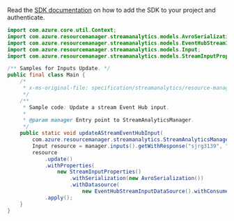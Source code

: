 Read the [SDK documentation](https://github.com/Azure/azure-sdk-for-java/blob/azure-resourcemanager-streamanalytics_1.0.0-beta.2/sdk/streamanalytics/azure-resourcemanager-streamanalytics/README.md) on how to add the SDK to your project and authenticate.

```java
import com.azure.core.util.Context;
import com.azure.resourcemanager.streamanalytics.models.AvroSerialization;
import com.azure.resourcemanager.streamanalytics.models.EventHubStreamInputDataSource;
import com.azure.resourcemanager.streamanalytics.models.Input;
import com.azure.resourcemanager.streamanalytics.models.StreamInputProperties;

/** Samples for Inputs Update. */
public final class Main {
    /*
     * x-ms-original-file: specification/streamanalytics/resource-manager/Microsoft.StreamAnalytics/stable/2020-03-01/examples/Input_Update_Stream_EventHub.json
     */
    /**
     * Sample code: Update a stream Event Hub input.
     *
     * @param manager Entry point to StreamAnalyticsManager.
     */
    public static void updateAStreamEventHubInput(
        com.azure.resourcemanager.streamanalytics.StreamAnalyticsManager manager) {
        Input resource = manager.inputs().getWithResponse("sjrg3139", "sj197", "input7425", Context.NONE).getValue();
        resource
            .update()
            .withProperties(
                new StreamInputProperties()
                    .withSerialization(new AvroSerialization())
                    .withDatasource(
                        new EventHubStreamInputDataSource().withConsumerGroupName("differentConsumerGroupName")))
            .apply();
    }
}
```
